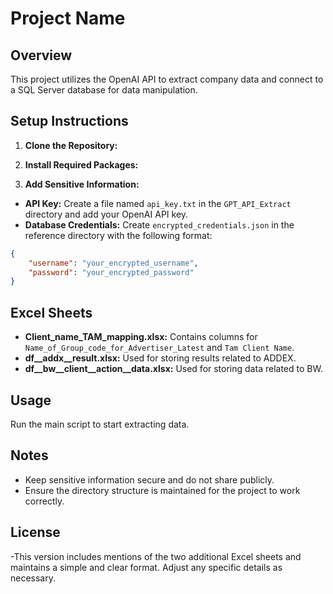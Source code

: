 # Project Name

## Overview

This project utilizes the OpenAI API to extract company data and connect to a SQL Server database for data manipulation.

## Setup Instructions

1. **Clone the Repository:**

2. **Install Required Packages:**

3. **Add Sensitive Information:**
- **API Key:** Create a file named `api_key.txt` in the `GPT_API_Extract` directory and add your OpenAI API key.
- **Database Credentials:** Create `encrypted_credentials.json` in the reference directory with the following format:
```json
{
    "username": "your_encrypted_username",
    "password": "your_encrypted_password"
}
```
## Excel Sheets

- **Client_name_TAM_mapping.xlsx:** Contains columns for `Name_of_Group_code_for_Advertiser_Latest` and `Tam Client Name`.
- **df__addx__result.xlsx:** Used for storing results related to ADDEX.
- **df__bw__client__action__data.xlsx:** Used for storing data related to BW.

## Usage

Run the main script to start extracting data.

## Notes

- Keep sensitive information secure and do not share publicly.
- Ensure the directory structure is maintained for the project to work correctly.

## License

-This version includes mentions of the two additional Excel sheets and maintains a simple and clear format. Adjust any specific details as necessary.

